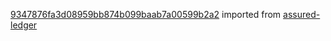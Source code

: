 [9347876fa3d08959bb874b099baab7a00599b2a2](https://github.com/insolar/assured-ledger/commit/9347876fa3d08959bb874b099baab7a00599b2a2) imported from [assured-ledger](https://github.com/insolar/assured-ledger)
